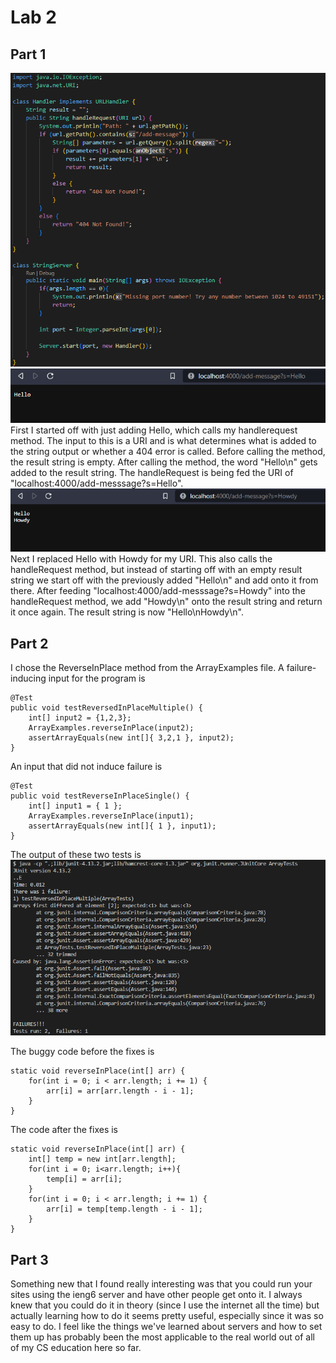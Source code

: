 # Lab 2  
## Part 1  
![Image](stringserver.png)  
![Image](server1.png)  
First I started off with just adding Hello, which calls my handlerequest method. The input to this is a URI and is what determines what is added to the string output or whether a 404 error is called. Before calling the method, the result string is empty. After calling the method, the word "Hello\n" gets added to the result string. The handleRequest is being fed the URI of "localhost:4000/add-messsage?s=Hello".  
![Image](server2.png)  
Next I replaced Hello with Howdy for my URI. This also calls the handleRequest method, but instead of starting off with an empty result string we start off with the previously added "Hello\n" and add onto it from there. After feeding "localhost:4000/add-messsage?s=Howdy" into the handleRequest method, we add "Howdy\n" onto the result string and return it once again. The result string is now "Hello\nHowdy\n".  
## Part 2  
I chose the ReverseInPlace method from the ArrayExamples file. A failure-inducing input for the program is  
~~~
@Test  
public void testReversedInPlaceMultiple() {  
	int[] input2 = {1,2,3};  
	ArrayExamples.reverseInPlace(input2);  
	assertArrayEquals(new int[]{ 3,2,1 }, input2);  
}  
~~~
  
An input that did not induce failure is  
~~~
@Test  
public void testReverseInPlaceSingle() {  
	int[] input1 = { 1 };  
	ArrayExamples.reverseInPlace(input1);  
	assertArrayEquals(new int[]{ 1 }, input1);  
}  
~~~
  
The output of these two tests is  
![Image](symptom.png)  
  
The buggy code before the fixes is  
~~~
static void reverseInPlace(int[] arr) {
	for(int i = 0; i < arr.length; i += 1) {
		arr[i] = arr[arr.length - i - 1];
	}
}
~~~
The code after the fixes is  
~~~
static void reverseInPlace(int[] arr) {
	int[] temp = new int[arr.length];
	for(int i = 0; i<arr.length; i++){
		temp[i] = arr[i];
	}
	for(int i = 0; i < arr.length; i += 1) {
		arr[i] = temp[temp.length - i - 1];
	}
}
~~~
## Part 3  
Something new that I found really interesting was that you could run your sites using the ieng6 server and have other people get onto it. I always knew that you could do it in theory (since I use the internet all the time) but actually learning how to do it seems pretty useful, especially since it was so easy to do. I feel like the things we've learned about servers and how to set them up has probably been the most applicable to the real world out of all of my CS education here so far.
